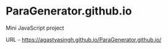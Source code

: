 # ParaGenerator.github.io
Mini JavaScript project

URL - https://agastyasingh.github.io/ParaGenerator.github.io/
